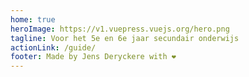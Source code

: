 ```yaml
---
home: true
heroImage: https://v1.vuepress.vuejs.org/hero.png
tagline: Voor het 5e en 6e jaar secundair onderwijs
actionLink: /guide/
footer: Made by Jens Deryckere with ❤️
---
```

